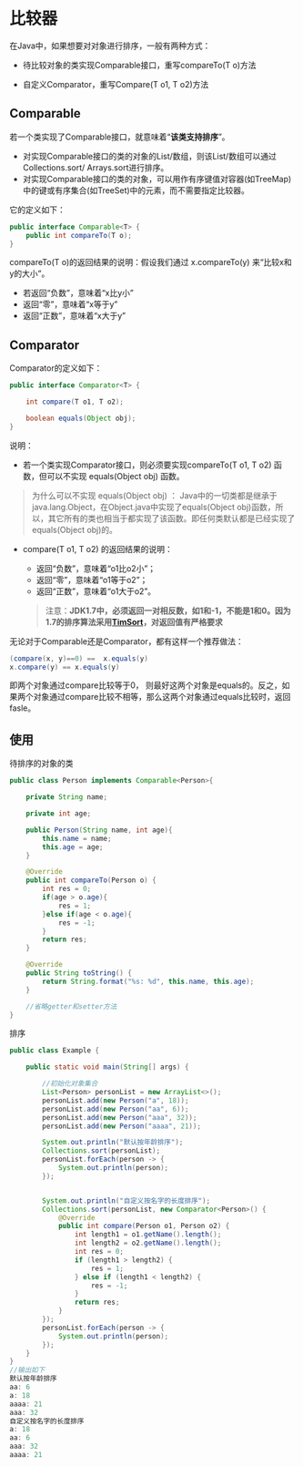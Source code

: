 # 比较器

在Java中，如果想要对对象进行排序，一般有两种方式：

* 待比较对象的类实现Comparable接口，重写compareTo\(T o\)方法

* 自定义Comparator，重写Compare\(T o1, T o2\)方法

## **Comparable**

若一个类实现了Comparable接口，就意味着“**该类支持排序**”。

* 对实现Comparable接口的类的对象的List/数组，则该List/数组可以通过Collections.sort/ Arrays.sort进行排序。
* 对实现Comparable接口的类的对象，可以用作有序键值对容器\(如TreeMap\)中的键或有序集合\(如TreeSet\)中的元素，而不需要指定比较器。

它的定义如下：

```java
public interface Comparable<T> {
    public int compareTo(T o);
}
```

compareTo\(T o\)的返回结果的说明：假设我们通过 x.compareTo\(y\) 来“比较x和y的大小”。

* 若返回“负数”，意味着“x比y小”
* 返回“零”，意味着“x等于y”
* 返回“正数”，意味着“x大于y”

## **Comparator**

Comparator的定义如下：

```java
public interface Comparator<T> {

    int compare(T o1, T o2);

    boolean equals(Object obj);
}
```

说明：

* 若一个类实现Comparator接口，则必须要实现compareTo\(T o1, T o2\) 函数，但可以不实现 equals\(Object obj\) 函数。

> 为什么可以不实现 equals\(Object obj\) ：  Java中的一切类都是继承于java.lang.Object，在Object.java中实现了equals\(Object obj\)函数，所以，其它所有的类也相当于都实现了该函数。即任何类默认都是已经实现了equals\(Object obj\)的。

* compare\(T o1, T o2\) 的返回结果的说明：

  * 返回“负数”，意味着“o1比o2小”；
  * 返回“零”，意味着“o1等于o2”；
  * 返回“正数”，意味着“o1大于o2”。

  > 注意：**JDK1.7中，必须返回一对相反数，如1和-1，不能是1和0。因为1.7的排序算法采用**[**TimSort**](https://baike.baidu.com/item/TimSort)**，对返回值有严格要求**

无论对于Comparable还是Comparator，都有这样一个推荐做法：

```java
(compare(x, y)==0) ==  x.equals(y)
x.compare(y) == x.equals(y)
```

即两个对象通过compare比较等于0， 则最好这两个对象是equals的。反之，如果两个对象通过compare比较不相等，那么这两个对象通过equals比较时，返回fasle。

## 使用

待排序的对象的类

```java
public class Person implements Comparable<Person>{

    private String name;

    private int age;

    public Person(String name, int age){
        this.name = name;
        this.age = age;
    }

    @Override
    public int compareTo(Person o) {
        int res = 0;
        if(age > o.age){
            res = 1;
        }else if(age < o.age){
            res = -1;
        }
        return res;
    }

    @Override
    public String toString() {
        return String.format("%s: %d", this.name, this.age);
    }

    //省略getter和setter方法
}
```

排序

```java
public class Example {

    public static void main(String[] args) {

        //初始化对象集合
        List<Person> personList = new ArrayList<>();
        personList.add(new Person("a", 18));
        personList.add(new Person("aa", 6));
        personList.add(new Person("aaa", 32));
        personList.add(new Person("aaaa", 21));

        System.out.println("默认按年龄排序");
        Collections.sort(personList);
        personList.forEach(person -> {
            System.out.println(person);
        });


        System.out.println("自定义按名字的长度排序");
        Collections.sort(personList, new Comparator<Person>() {
            @Override
            public int compare(Person o1, Person o2) {
                int length1 = o1.getName().length();
                int length2 = o2.getName().length();
                int res = 0;
                if (length1 > length2) {
                    res = 1;
                } else if (length1 < length2) {
                    res = -1;
                }
                return res;
            }
        });
        personList.forEach(person -> {
            System.out.println(person);
        });
    }
}
//输出如下
默认按年龄排序
aa: 6
a: 18
aaaa: 21
aaa: 32
自定义按名字的长度排序
a: 18
aa: 6
aaa: 32
aaaa: 21
```



